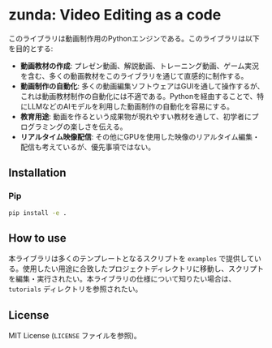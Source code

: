 # zunda: Video Editing as a code

このライブラリは動画制作用のPythonエンジンである。このライブラリは以下を目的とする:

* **動画教材の作成**: プレゼン動画、解説動画、トレーニング動画、ゲーム実況を含む、多くの動画教材をこのライブラリを通じて直感的に制作する。
* **動画制作の自動化**: 多くの動画編集ソフトウェアはGUIを通して操作するが、これは動画教材制作の自動化には不適である。Pythonを経由することで、特にLLMなどのAIモデルを利用した動画制作の自動化を容易にする。
* **教育用途**: 動画を作るという成果物が現れやすい教材を通して、初学者にプログラミングの楽しさを伝える。
* **リアルタイム映像配信**: その他にGPUを使用した映像のリアルタイム編集・配信も考えているが、優先事項ではない。

## Installation

### Pip

```bash
pip install -e .
```

## How to use

本ライブラリは多くのテンプレートとなるスクリプトを `examples` で提供している。使用したい用途に合致したプロジェクトディレクトリに移動し、スクリプトを編集・実行されたい。本ライブラリの仕様について知りたい場合は、 `tutorials` ディレクトリを参照されたい。

## License

MIT License (`LICENSE` ファイルを参照)。
